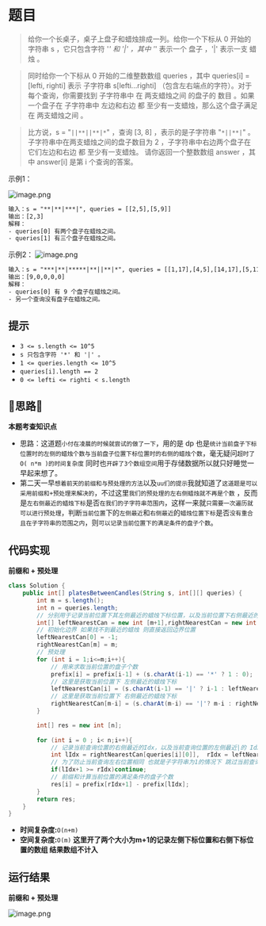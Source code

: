 # 题目
>给你一个长桌子，桌子上盘子和蜡烛排成一列。给你一个下标从 0 开始的字符串 s ，它只包含字符 '*' 和 '|' ，其中 '*' 表示一个 盘子 ，'|' 表示一支 蜡烛 。

> 同时给你一个下标从 0 开始的二维整数数组 queries ，其中 queries[i] = [lefti, righti] 表示 子字符串 s[lefti...righti] （包含左右端点的字符）。对于每个查询，你需要找到 子字符串中 在 两支蜡烛之间 的盘子的 数目 。如果一个盘子在 子字符串中 左边和右边 都 至少有一支蜡烛，那么这个盘子满足在 两支蜡烛之间 。

> 比方说，s = "`||**||**|*`" ，查询 [3, 8] ，表示的是子字符串 "`*||**|`" 。子字符串中在两支蜡烛之间的盘子数目为 2 ，子字符串中右边两个盘子在它们左边和右边 都 至少有一支蜡烛。
请你返回一个整数数组 answer ，其中 answer[i] 是第 i 个查询的答案。


示例1：

![image.png](https://pic.leetcode-cn.com/1646714397-fCJJOE-image.png)

```txt
输入：s = "**|**|***|", queries = [[2,5],[5,9]]
输出：[2,3]
解释：
- queries[0] 有两个盘子在蜡烛之间。
- queries[1] 有三个盘子在蜡烛之间。
```

示例2：
![image.png](https://pic.leetcode-cn.com/1646714393-SOvHLB-image.png)


```txt
输入：s = "***|**|*****|**||**|*", queries = [[1,17],[4,5],[14,17],[5,11],[15,16]]
输出：[9,0,0,0,0]
解释：
- queries[0] 有 9 个盘子在蜡烛之间。
- 另一个查询没有盘子在蜡烛之间。
```


## 提示
- `3 <= s.length <= 10^5`
- `s 只包含字符 '*' 和 '|' 。`
- `1 <= queries.length <= 10^5`
- `queries[i].length == 2`
- `0 <= lefti <= righti < s.length`



## 📝思路📝


**本题考查知识点**

- 思路：这道题`小付在凌晨的时候就尝试的做了一下`，用的是 dp 也是`统计当前盘子下标位置时的左侧的蜡烛个数与当前盘子位置下标位置时的右侧的蜡烛个数`，毫无疑问`超时了O( n*m )的时间复杂度` 同时也`开辟了3个数组空间`用于存储数据所以就只好睡觉一早起来想了。
- 第二天一早`想着前天的前缀和与预处理的方法`以及`uu们的提示`我就知道了`这道题是可以采用前缀和+预处理来解决的`，不过这里`我们的预处理的左右侧蜡烛就不再是个数` ，反而是`左右侧最近的蜡烛下标`是否`在我们的子字符串范围内`，这样一来就`只需要一次遍历就可以进行预处理`，判断`当前位置`下的`左侧最近`和`右侧最近`的`蜡烛位置下标`是否`没有重合且在子字符串的范围之内`，则`可以记录当前位置下的满足条件的盘子个数`。


## 代码实现
**前缀和 + 预处理**
```java
class Solution {
    public int[] platesBetweenCandles(String s, int[][] queries) {
        int m = s.length();
        int n = queries.length;
        // 分别用于记录当前位置下其左侧最近的蜡烛下标位置，以及当前位置下右侧最近的蜡烛下标位置
        int[] leftNearestCan = new int [m+1],rightNearestCan = new int [m+1],prefix = new int[m+1];
        // 初始化边界 如果找不到最近的蜡烛 则直接返回边界位置
        leftNearestCan[0] = -1;
        rightNearestCan[m] = m;
        // 预处理
        for (int i = 1;i<=m;i++){
        	// 用来求取当前位置的盘子个数
            prefix[i] = prefix[i-1] + (s.charAt(i-1) == '*' ? 1 : 0);
            // 这里是获取当前位置下 左侧最近的蜡烛下标
            leftNearestCan[i] = (s.charAt(i-1) == '|' ? i-1 : leftNearestCan[i-1]);
            // 这里是获取当前位置下 右侧最近的蜡烛下标
            rightNearestCan[m-i] = (s.charAt(m-i) == '|'? m-i : rightNearestCan[m-i+1]);
        }

        int[] res = new int [n];
        
        for (int i = 0 ; i< n;i++){
            // 记录当前查询位置的右侧最近的Idx，以及当前查询位置的左侧最近|的 Idx
            int lIdx = rightNearestCan[queries[i][0]],  rIdx = leftNearestCan[queries[i][1] + 1];
            // 为了防止当前查询左右位置相同 也就是子字符串为1的情况下 跳过当前查询
            if(lIdx+1 >= rIdx)continue;
            // 前缀和计算当前位置的满足条件的盘子个数
            res[i] = prefix[rIdx+1] - prefix[lIdx]; 
        }
        return res;
    }
}
```

- **时间复杂度:**`O(n+m)` 
- **空间复杂度:**`O(m)`  **这里开了两个大小为m+1的记录左侧下标位置和右侧下标位置的数组 结果数组不计入**


## 运行结果
**前缀和 + 预处理**

![image.png](https://pic.leetcode-cn.com/1646714362-wiGqTm-image.png)


